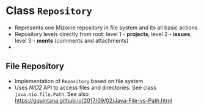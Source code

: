 # Class `Repository`

- Represents one Mizoine repository in file system and its all basic actions
- Repository levels directly from root: level 1 - **projects**, level 2 - **issues**, level 3 - **ments** (comments and attachments)
- 

## File Repository

- Implementation of `Repository` based on file system
- Uses *NIO2* API to access files and directories. See class `java.nio.file.Path`. See also https://gquintana.github.io/2017/09/02/Java-File-vs-Path.html

